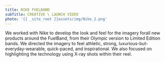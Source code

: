 ```yaml
---
title: NIKE FUELBAND
subTitle: CREATIVE \ LAUNCH VIDEO
photo: '{{ _site_root }}assets/img/Nike_2.png'
---
```

<p>We worked with Nike to develop the look and feel for the imagery forall new products around the FuelBand, from their Olympic version to Limited Edition bands. We directed the imagery to feel athletic, strong, luxurious-but-everyday-wearable, quick-paced, and inspirational. We also focused on highlighting the technology using X-ray shots within their reel.</p>